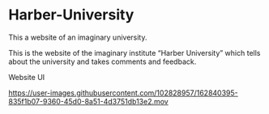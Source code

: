 # Harber-University
This a website of an imaginary university.

This is the website of the imaginary institute “Harber University” which tells about the university and takes comments and feedback.

Website UI

https://user-images.githubusercontent.com/102828957/162840395-835f1b07-9360-45d0-8a51-4d3751db13e2.mov

